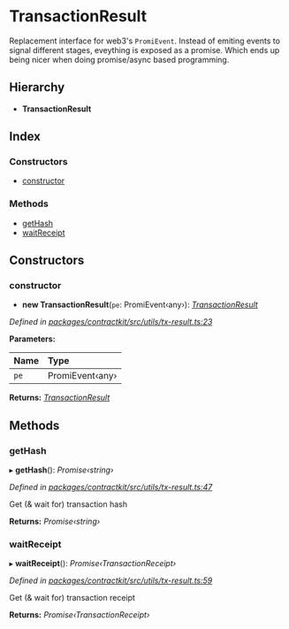 # TransactionResult

Replacement interface for web3's `PromiEvent`. Instead of emiting events to signal different stages, eveything is exposed as a promise. Which ends up being nicer when doing promise/async based programming.

## Hierarchy

* **TransactionResult**

## Index

### Constructors

* [constructor](../classes/_utils_tx_result_.transactionresult.md#constructor)

### Methods

* [getHash](../classes/_utils_tx_result_.transactionresult.md#gethash)
* [waitReceipt](../classes/_utils_tx_result_.transactionresult.md#waitreceipt)

## Constructors

### constructor

+ **new TransactionResult**\(`pe`: PromiEvent‹any›\): [_TransactionResult_](../classes/_utils_tx_result_.transactionresult.md)

_Defined in_ [_packages/contractkit/src/utils/tx-result.ts:23_](https://github.com/celo-org/celo-monorepo/blob/master/packages/contractkit/src/utils/tx-result.ts#L23)

**Parameters:**

| Name | Type |
| :--- | :--- |
| `pe` | PromiEvent‹any› |

**Returns:** [_TransactionResult_](../classes/_utils_tx_result_.transactionresult.md)

## Methods

### getHash

▸ **getHash**\(\): _Promise‹string›_

_Defined in_ [_packages/contractkit/src/utils/tx-result.ts:47_](https://github.com/celo-org/celo-monorepo/blob/master/packages/contractkit/src/utils/tx-result.ts#L47)

Get \(& wait for\) transaction hash

**Returns:** _Promise‹string›_

### waitReceipt

▸ **waitReceipt**\(\): _Promise‹TransactionReceipt›_

_Defined in_ [_packages/contractkit/src/utils/tx-result.ts:59_](https://github.com/celo-org/celo-monorepo/blob/master/packages/contractkit/src/utils/tx-result.ts#L59)

Get \(& wait for\) transaction receipt

**Returns:** _Promise‹TransactionReceipt›_

